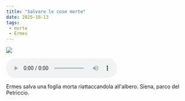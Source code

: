 ```yaml
---
title: "Salvare le cose morte"
date: 2025-10-13
tags:
 - morte
 - Ermes
---
```


![](images/20251013154628.jpg)

<audio controls>
  <source src="/audio/20251013155025.mp3" type="audio/mpeg">
  Il tuo browser non supporta l'audio HTML5.
</audio>

Ermes salva una foglia morta riattaccandola all'albero. Siena, parco del Petriccio.

